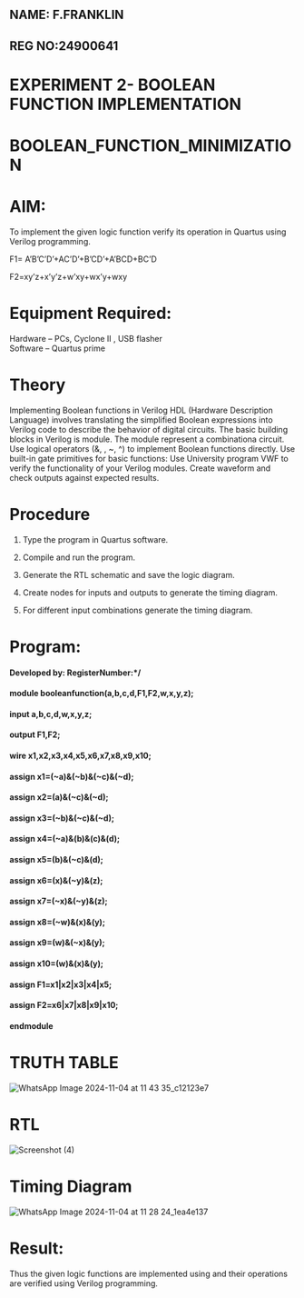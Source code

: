 ## NAME: F.FRANKLIN
## REG NO:24900641
# EXPERIMENT 2- BOOLEAN FUNCTION  IMPLEMENTATION  
# BOOLEAN_FUNCTION_MINIMIZATION

# AIM:

To implement the given logic function verify its operation in Quartus using Verilog programming.

F1= A’B’C’D’+AC’D’+B’CD’+A’BCD+BC’D 

F2=xy’z+x’y’z+w’xy+wx’y+wxy

# Equipment Required:

Hardware – PCs, Cyclone II , USB flasher </br>
Software – Quartus prime

# Theory
Implementing Boolean functions in Verilog HDL (Hardware Description Language) involves translating the simplified Boolean expressions into Verilog code to describe the behavior of digital circuits. The basic building blocks in Verilog is module. The module represent a combinationa circuit. Use logical operators (&, \, ~, ^) to implement Boolean functions directly. Use built-in gate primitives for basic functions: Use University program VWF to verify the functionality of your Verilog modules. Create waveform and check outputs against expected results.


# Procedure

1.	Type the program in Quartus software.

2.	Compile and run the program.

3.	Generate the RTL schematic and save the logic diagram.

4.	Create nodes for inputs and outputs to generate the timing diagram.

5.	For different input combinations generate the timing diagram.


# Program:

#### Developed by: RegisterNumber:*/
#### module booleanfunction(a,b,c,d,F1,F2,w,x,y,z);
#### input a,b,c,d,w,x,y,z;
#### output F1,F2;
#### wire x1,x2,x3,x4,x5,x6,x7,x8,x9,x10;
#### assign x1=(~a)&(~b)&(~c)&(~d);
#### assign x2=(a)&(~c)&(~d);
#### assign x3=(~b)&(~c)&(~d);
#### assign x4=(~a)&(b)&(c)&(d);
#### assign x5=(b)&(~c)&(d);
#### assign x6=(x)&(~y)&(z);
#### assign x7=(~x)&(~y)&(z);
#### assign x8=(~w)&(x)&(y);
#### assign x9=(w)&(~x)&(y);
#### assign x10=(w)&(x)&(y);
#### assign F1=x1|x2|x3|x4|x5;
#### assign F2=x6|x7|x8|x9|x10;
#### endmodule

# TRUTH TABLE
![WhatsApp Image 2024-11-04 at 11 43 35_c12123e7](https://github.com/user-attachments/assets/3b67d9e5-cc1c-4b83-add8-945c09b14e06)

# RTL
![Screenshot (4)](https://github.com/user-attachments/assets/578981f4-0690-4a35-bfe9-cab79d96036e)


# Timing Diagram
![WhatsApp Image 2024-11-04 at 11 28 24_1ea4e137](https://github.com/user-attachments/assets/825dc4f9-9620-4810-9c7a-0dccbba4f026)

# Result:

Thus the given logic functions are implemented using and their operations are verified using Verilog programming.


